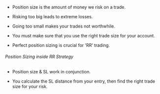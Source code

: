 
- Position size is the amount of money we risk on a trade.

- Risking too big leads to extreme losses.

- Going too small makes your trades not worthwhile.

- You must make sure that you use the right trade size for your account.

- Perfect position sizing is crucial for 'RR' trading.


###### Position Sizing inside RR Strategy

- Position size & SL work in conjunction.

- You calculate the SL distance from your entry, then find the right trade size for your risk.